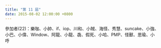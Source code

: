 ```yaml
---
title: "第 11 屆"
date: 2015-08-02 12:00:00 +0800
---
```


參加者(22)：樂咖、小帥、if、iop、川和、小賊、海怪、秀慧、suncake、小強、小巴、小偉、Window、阿龍、小龍、毳、假死、小哈、PMP、怪獸、思瑜、小呼